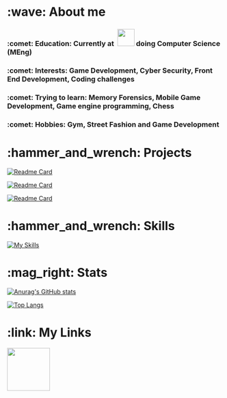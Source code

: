 <h1 align="left">:wave:	About me 	</h1>

<h3>
:comet:	Education: Currently at&nbsp;
<img src="https://user-images.githubusercontent.com/62362994/166346183-1696e715-0d39-4a79-b36e-80fe15921b71.jpg" height="40">   
doing Computer Science (MEng)
</h3>

<h3>
:comet: Interests: Game Development, Cyber Security, Front End Development, Coding challenges 
</h3>

<h3>
:comet: Trying to learn: Memory Forensics, Mobile Game Development, Game engine programming, Chess
</h3>

<h3>
:comet:	Hobbies: Gym, Street Fashion and Game Development 
</h3>

<!-- :blue_heart:	Unordered sub-list. 

:purple_heart: Unordered sub-list. -->



<h1 align="left">:hammer_and_wrench: Projects	</h1>

  
[![Readme Card](https://github-readme-stats.vercel.app/api/pin/?username=jack-pap&repo=TetrECS&theme=tokyonight )](https://github.com/jack-pap/TetrECS)

[![Readme Card](https://github-readme-stats.vercel.app/api/pin/?username=jack-pap&repo=Riot-Data-Processing&theme=tokyonight )](https://github.com/jack-pap/Riot-Data-Processing)

[![Readme Card](https://github-readme-stats.vercel.app/api/pin/?username=jack-pap&repo=personal-website&theme=tokyonight )](https://github.com/jack-pap/personal-website)


<h1 align="left">:hammer_and_wrench: Skills	</h1>

[![My Skills](https://skillicons.dev/icons?i=github,git,java,haskell,unity,cs,python,vim)](https://skillicons.dev)

<h1 align="left">	:mag_right: Stats </h1>

[![Anurag's GitHub stats](https://github-readme-stats.vercel.app/api?username=jack-pap&count_private=true&theme=tokyonight&rank_icon=github)](https://github.com/anuraghazra/github-readme-stats)


[![Top Langs](https://github-readme-stats.vercel.app/api/top-langs/?username=jack-pap&layout=compact&count_private=true&theme=tokyonight )](https://github.com/anuraghazra/github-readme-stats)

<h1 align="left">:link: My Links </h1>


<p align="left">
  <a href="https://www.linkedin.com/in/jack-papaioannou-b073251b3/">
    <img src="https://user-images.githubusercontent.com/62362994/166345038-a807a7c2-dc56-4472-84af-2cdda1a0a234.png" width="100" >

 <!-- <a href="https://open.spotify.com/user/djpentakill?si=9d11e8c18d744ad8">
    <img src="https://user-images.githubusercontent.com/62362994/166345029-65eb7843-232a-498c-b1f2-db88e8ce15e9.png" width="100" >
-->
  
</p>

 
                                                                                                                             
            
                                                                                                                            
                                                                                                             
                                                                                                                     


                                                               
          
                                                   
